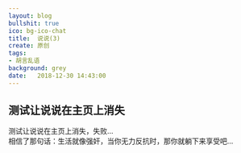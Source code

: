 ```yaml
---
layout: blog
bullshit: true
ico: bg-ico-chat
title:  说说(3)
create: 原创
tags:
- 胡言乱语
background: grey
date:   2018-12-30 14:43:00
---
```


## 测试让说说在主页上消失  

测试让说说在主页上消失，失败...  
相信了那句话：生活就像强奸，当你无力反抗时，那你就躺下来享受吧...